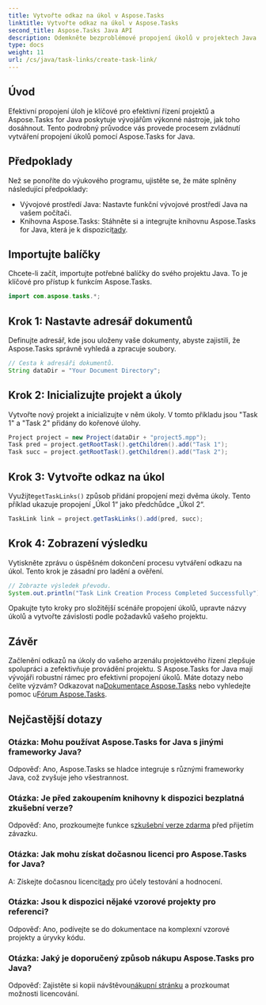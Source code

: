```yaml
---
title: Vytvořte odkaz na úkol v Aspose.Tasks
linktitle: Vytvořte odkaz na úkol v Aspose.Tasks
second_title: Aspose.Tasks Java API
description: Odemkněte bezproblémové propojení úkolů v projektech Java pomocí Aspose.Tasks. Osvojte si umění vytváření odkazů na úkoly pomocí našeho podrobného průvodce. Stáhnout teď!
type: docs
weight: 11
url: /cs/java/task-links/create-task-link/
---
```

## Úvod
Efektivní propojení úloh je klíčové pro efektivní řízení projektů a Aspose.Tasks for Java poskytuje vývojářům výkonné nástroje, jak toho dosáhnout. Tento podrobný průvodce vás provede procesem zvládnutí vytváření propojení úkolů pomocí Aspose.Tasks for Java.
## Předpoklady
Než se ponoříte do výukového programu, ujistěte se, že máte splněny následující předpoklady:
- Vývojové prostředí Java: Nastavte funkční vývojové prostředí Java na vašem počítači.
-  Knihovna Aspose.Tasks: Stáhněte si a integrujte knihovnu Aspose.Tasks for Java, která je k dispozici[tady](https://releases.aspose.com/tasks/java/).
## Importujte balíčky
Chcete-li začít, importujte potřebné balíčky do svého projektu Java. To je klíčové pro přístup k funkcím Aspose.Tasks.
```java
import com.aspose.tasks.*;
```
## Krok 1: Nastavte adresář dokumentů
Definujte adresář, kde jsou uloženy vaše dokumenty, abyste zajistili, že Aspose.Tasks správně vyhledá a zpracuje soubory.
```java
// Cesta k adresáři dokumentů.
String dataDir = "Your Document Directory";
```
## Krok 2: Inicializujte projekt a úkoly
Vytvořte nový projekt a inicializujte v něm úkoly. V tomto příkladu jsou "Task 1" a "Task 2" přidány do kořenové úlohy.
```java
Project project = new Project(dataDir + "project5.mpp");
Task pred = project.getRootTask().getChildren().add("Task 1");
Task succ = project.getRootTask().getChildren().add("Task 2");
```
## Krok 3: Vytvořte odkaz na úkol
 Využijte`getTaskLinks()` způsob přidání propojení mezi dvěma úkoly. Tento příklad ukazuje propojení „Úkol 1“ jako předchůdce „Úkol 2“.
```java
TaskLink link = project.getTaskLinks().add(pred, succ);
```
## Krok 4: Zobrazení výsledku
Vytiskněte zprávu o úspěšném dokončení procesu vytváření odkazu na úkol. Tento krok je zásadní pro ladění a ověření.
```java
// Zobrazte výsledek převodu.
System.out.println("Task Link Creation Process Completed Successfully");
```
Opakujte tyto kroky pro složitější scénáře propojení úkolů, upravte názvy úkolů a vytvořte závislosti podle požadavků vašeho projektu.
## Závěr
Začlenění odkazů na úkoly do vašeho arzenálu projektového řízení zlepšuje spolupráci a zefektivňuje provádění projektu. S Aspose.Tasks for Java mají vývojáři robustní rámec pro efektivní propojení úkolů.
 Máte dotazy nebo čelíte výzvám? Odkazovat na[Dokumentace Aspose.Tasks](https://reference.aspose.com/tasks/java/) nebo vyhledejte pomoc u[Fórum Aspose.Tasks](https://forum.aspose.com/c/tasks/15).
## Nejčastější dotazy
### Otázka: Mohu používat Aspose.Tasks for Java s jinými frameworky Java?
Odpověď: Ano, Aspose.Tasks se hladce integruje s různými frameworky Java, což zvyšuje jeho všestrannost.
### Otázka: Je před zakoupením knihovny k dispozici bezplatná zkušební verze?
 Odpověď: Ano, prozkoumejte funkce s[zkušební verze zdarma](https://releases.aspose.com/) před přijetím závazku.
### Otázka: Jak mohu získat dočasnou licenci pro Aspose.Tasks for Java?
 A: Získejte dočasnou licenci[tady](https://purchase.aspose.com/temporary-license/) pro účely testování a hodnocení.
### Otázka: Jsou k dispozici nějaké vzorové projekty pro referenci?
Odpověď: Ano, podívejte se do dokumentace na komplexní vzorové projekty a úryvky kódu.
### Otázka: Jaký je doporučený způsob nákupu Aspose.Tasks pro Java?
 Odpověď: Zajistěte si kopii návštěvou[nákupní stránku](https://purchase.aspose.com/buy) a prozkoumat možnosti licencování.